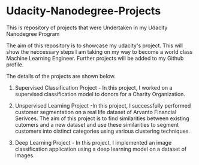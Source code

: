# Udacity-Nanodegree-Projects
This is repository of projects that were Undertaken in my Udacity Nanodegree Program

The aim of this repository is to showcase my udacity's project. This will show the neccessary steps I am taking on my way to become a world class Machine Learning Engineer. Further projects will be added to my Github profile.

The details of the projects are shown below.

1. Supervised Classification Project - In this project, I worked on a supervised classification model to donors for a Charity Organization.

2. Unspervised Learning Project -In this project, I successfully performed customer segmentation on a real life dataset of Arvanto Financial Serivces. The aim of this project is  to find similarities between existing cutomers and a new dataset and use these similarities to segment customers into distinct categories using various clustering techniques.

3. Deep Learning Project - In this project, I implemented an image classification application using a deep learning model on a dataset of images.
